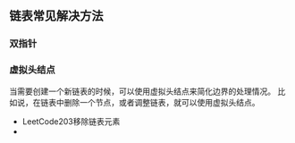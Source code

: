 ## 链表常见解决方法
### 双指针
### 虚拟头结点
当需要创建一个新链表的时候，可以使用虚拟头结点来简化边界的处理情况。
比如说，在链表中删除一个节点，或者调整链表，就可以使用虚拟头结点。

+ LeetCode203移除链表元素
+ 